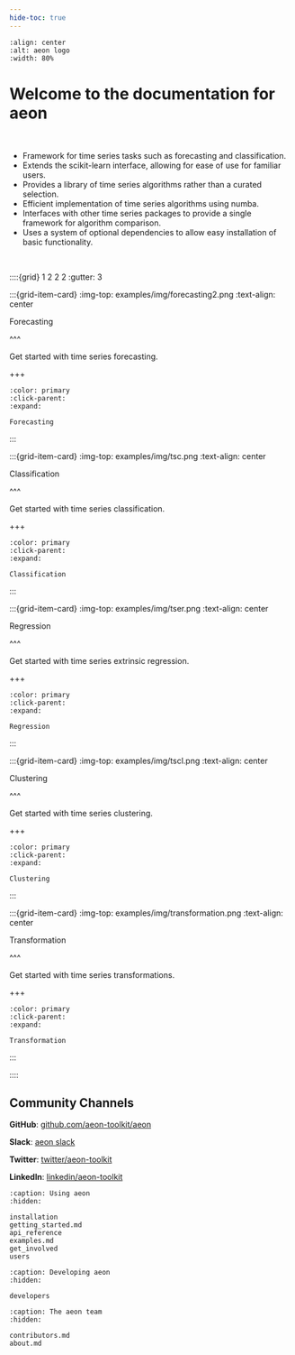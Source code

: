 ```yaml
---
hide-toc: true
---
```


```{image} images/logo/aeon-logo-blue-compact.png
:align: center
:alt: aeon logo
:width: 80%
```
# Welcome to the documentation for **aeon**

<br>

- Framework for time series tasks such as forecasting and classification.
- Extends the scikit-learn interface, allowing for ease of use for familiar users.
- Provides a library of time series algorithms rather than a curated selection.
- Efficient implementation of time series algorithms using numba.
- Interfaces with other time series packages to provide a single framework for algorithm comparison.
- Uses a system of optional dependencies to allow easy installation of basic functionality.

<br>

::::{grid} 1 2 2 2
:gutter: 3

:::{grid-item-card}
:img-top: examples/img/forecasting2.png
:text-align: center

Forecasting

^^^

Get started with time series forecasting.

+++

```{button-ref} /examples/01_forecasting.ipynb
:color: primary
:click-parent:
:expand:

Forecasting
```

:::

:::{grid-item-card}
:img-top: examples/img/tsc.png
:text-align: center

Classification

^^^

Get started with time series classification.

+++

```{button-ref} /examples/classification/classification.ipynb
:color: primary
:click-parent:
:expand:

Classification
```

:::

:::{grid-item-card}
:img-top: examples/img/tser.png
:text-align: center

Regression

^^^

Get started with time series extrinsic regression.

+++

```{button-ref} examples-regression
:color: primary
:click-parent:
:expand:

Regression
```

:::

:::{grid-item-card}
:img-top: examples/img/tscl.png
:text-align: center

Clustering

^^^

Get started with time series clustering.

+++

```{button-ref} examples-clustering
:color: primary
:click-parent:
:expand:

Clustering
```

:::

:::{grid-item-card}
:img-top: examples/img/transformation.png
:text-align: center

Transformation

^^^

Get started with time series transformations.

+++

```{button-ref} examples-transformation
:color: primary
:click-parent:
:expand:

Transformation
```

:::

::::

## Community Channels

**GitHub**: [github.com/aeon-toolkit/aeon](https://github.com/aeon-toolkit/aeon)

**Slack**: [aeon slack](https://join.slack.com/t/aeon-toolkit/shared_invite/zt-1plkevy4x-vAg1dAUXcuoR38FjY9nxzg)

**Twitter**: [twitter/aeon-toolkit](https://twitter.com/aeon_toolkit)

**LinkedIn**: [linkedin/aeon-toolkit](https://www.linkedin.com/company/aeon-toolkit)

```{toctree}
:caption: Using aeon
:hidden:

installation
getting_started.md
api_reference
examples.md
get_involved
users
```

```{toctree}
:caption: Developing aeon
:hidden:

developers
```

```{toctree}
:caption: The aeon team
:hidden:

contributors.md
about.md
```

